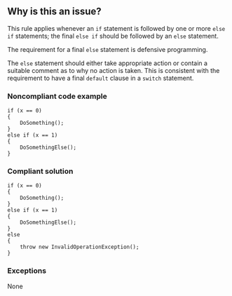 ## Why is this an issue?
 
This rule applies whenever an `if` statement is followed by one or more `else if` statements; the final `else if` should be followed by an `else` statement.
 
The requirement for a final `else` statement is defensive programming.
 
The `else` statement should either take appropriate action or contain a suitable comment as to why no action is taken. This is consistent with the requirement to have a final `default` clause in a `switch` statement.
 
### Noncompliant code example

    if (x == 0)
    {
        DoSomething();
    }
    else if (x == 1)
    {
        DoSomethingElse();
    }

### Compliant solution

    if (x == 0)
    {
        DoSomething();
    }
    else if (x == 1)
    {
        DoSomethingElse();
    }
    else
    {
        throw new InvalidOperationException();
    }

### Exceptions
 
None